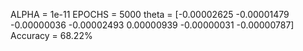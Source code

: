 ALPHA = 1e-11
EPOCHS = 5000
theta = [-0.00002625 -0.00001479 -0.00000036 -0.00002493  0.00000939 -0.00000031 -0.00000787]
Accuracy = 68.22%
